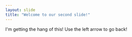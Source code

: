 ```yaml
---
layout: slide
title: "Welcome to our second slide!"
---
```

I'm getting the hang of this!
Use the left arrow to go back!
